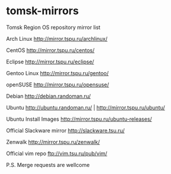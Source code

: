 # tomsk-mirrors
Tomsk Region OS repository mirror list

Arch Linux http://mirror.tspu.ru/archlinux/

CentOS http://mirror.tspu.ru/centos/

Eclipse http://mirror.tspu.ru/eclipse/

Gentoo Linux http://mirror.tspu.ru/gentoo/

openSUSE http://mirror.tspu.ru/opensuse/

Debian http://debian.randoman.ru/

Ubuntu http://ubuntu.randoman.ru/ | http://mirror.tspu.ru/ubuntu/

Ubuntu Install Images http://mirror.tspu.ru/ubuntu-releases/

Official Slackware mirror http://slackware.tsu.ru/

Zenwalk http://mirror.tspu.ru/zenwalk/

Official vim repo ftp://vim.tsu.ru/pub/vim/

P.S. Merge requests are wellcome
